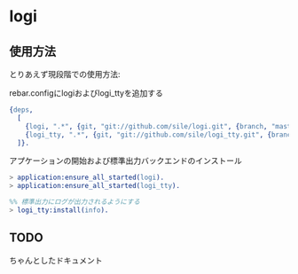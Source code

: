 logi
====

使用方法
--------
とりあえず現段階での使用方法:

rebar.configにlogiおよびlogi_ttyを追加する
```erlang
{deps,
  [
    {logi, ".*", {git, "git://github.com/sile/logi.git", {branch, "master"}}},
    {logi_tty, ".*", {git, "git://github.com/sile/logi_tty.git", {branch, "master"}}}
  ]}.
```

アプケーションの開始および標準出力バックエンドのインストール
```erlang
> application:ensure_all_started(logi).
> application:ensure_all_started(logi_tty).

%% 標準出力にログが出力されるようにする
> logi_tty:install(info).
```

TODO
----
ちゃんとしたドキュメント
